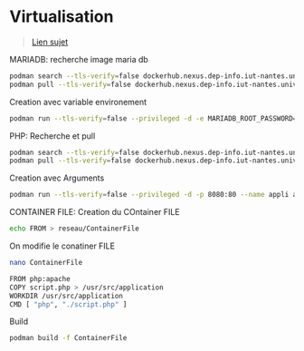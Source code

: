 # Virtualisation

> [Lien sujet](https://gitlab.univ-nantes.fr/iut.info2.virtualisation/virtualisation.sae)



MARIADB:
recherche image maria db
```bash
podman search --tls-verify=false dockerhub.nexus.dep-info.iut-nantes.univ-nantes.prive/mariadb
podman pull --tls-verify=false dockerhub.nexus.dep-info.iut-nantes.univ-nantes.prive/mariadb
```
Creation avec variable environement
```bash
podman run --tls-verify=false --privileged -d -e MARIADB_ROOT_PASSWORD=E239982A --name conteneur-bd -p 3306:3306 a914eff5d2eb 
```

PHP:
Recherche et pull
```bash
podman search --tls-verify=false dockerhub.nexus.dep-info.iut-nantes.univ-nantes.prive/php:apache
podman pull --tls-verify=false dockerhub.nexus.dep-info.iut-nantes.univ-nantes.prive/php:apache
```
Creation avec Arguments
```bash
podman run --tls-verify=false --privileged -d -p 8080:80 --name appli a32aa62d4c04
```

CONTAINER FILE:
Creation du COntainer FILE
```bash
echo FROM > reseau/ContainerFile
```
On modifie le conatiner FILE
```bash
nano ContainerFile
```
```bash
FROM php:apache
COPY script.php > /usr/src/application
WORKDIR /usr/src/application
CMD [ "php", "./script.php" ]
```
Build 
```bash
podman build -f ContainerFile
```